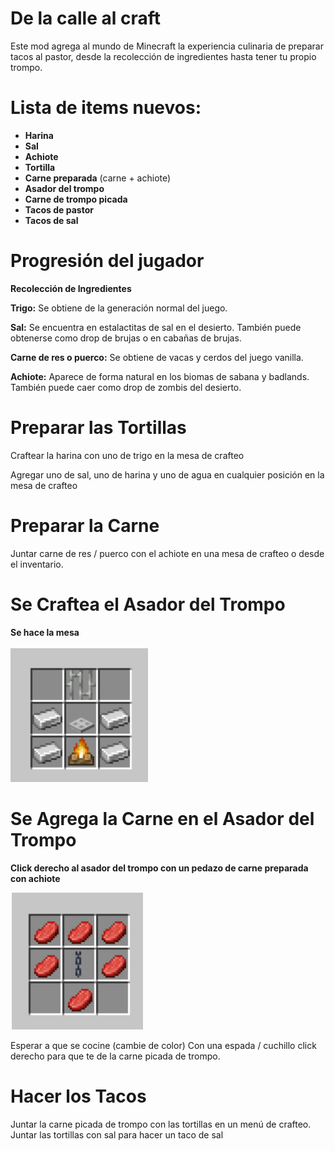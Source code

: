 # De la calle al craft

Este mod agrega al mundo de Minecraft la experiencia culinaria de preparar tacos al pastor, desde la recolección de ingredientes hasta tener tu propio trompo.

# Lista de items nuevos:

- **Harina**
- **Sal**
- **Achiote**
- **Tortilla**
- **Carne preparada** (carne + achiote)
- **Asador del trompo**
- **Carne de trompo picada**
- **Tacos de pastor**
- **Tacos de sal**

# Progresión del jugador
**Recolección de Ingredientes**

**Trigo:** Se obtiene de la generación normal del juego.

**Sal:** Se encuentra en estalactitas de sal en el desierto. También puede obtenerse como drop de brujas o en cabañas de brujas.

**Carne de res o puerco:** Se obtiene de vacas y cerdos del juego vanilla.

**Achiote:** Aparece de forma natural en los biomas de sabana y badlands. También puede caer como drop de zombis del desierto.

# Preparar las Tortillas

Craftear la harina con uno de trigo en la mesa de crafteo

Agregar uno de sal, uno de harina y uno de agua en cualquier posición en la mesa de crafteo

# Preparar la Carne

Juntar carne de res / puerco con el achiote en una mesa de crafteo o desde el inventario.

# Se Craftea el Asador del Trompo
**Se hace la mesa**

![Crafteo trompo asador](imgs/Crafteo%20asador%20trompo.png)

# Se Agrega la Carne en el Asador del Trompo
**Click derecho al asador del trompo con un pedazo de carne preparada con achiote**

![Crafteo trompo](imgs/Crafteo%20trompo.png)

Esperar a que se cocine (cambie de color)
Con una espada / cuchillo click derecho para que te de la carne picada de trompo.

# Hacer los Tacos
Juntar la carne picada de trompo con las tortillas en un menú de crafteo.
Juntar las tortillas con sal para hacer un taco de sal



